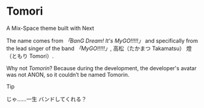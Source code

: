 # Tomori

A Mix-Space theme built with Next

The name comes from *「BanG Dream! It's MyGO!!!!!」* and specifically from the lead singer of the band *「MyGO!!!!!」*, 高松（たかまつ Takamatsu） 燈（ともり Tomori）.

Why not *Tomorin*? Because during the development, the developer's avatar was not ANON, so it couldn’t be named Tomorin.

> [!TIP]
> じゃ……一生 バンドしてくれる？